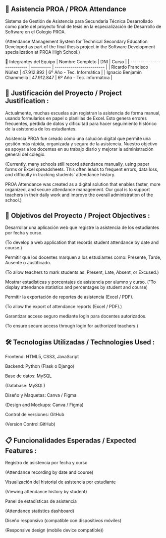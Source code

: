 ## 📘 Asistencia PROA / PROA Attendance

Sistema de Gestión de Asistencia para Secundaria Técnica
Desarrollado como parte del proyecto final de tesis en la especialización de Desarrollo de Software en el Colegio PROA.

(Attendance Management System for Technical Secondary Education
Developed as part of the final thesis project in the Software Development specialization at PROA High School.)

👥 Integrantes del Equipo
| Nombre Completo            | DNI        | Curso                     |
| -------------------------- | ---------- | ------------------------- |
| Ricardo Francisco Núñez    | 47.912.892 | 6º Año - Tec. Informática |
| Ignacio Benjamín Chammella | 47.912.847 | 6º Año - Tec. Informática |

## 🧠 Justificación del Proyecto / Project Justification :

Actualmente, muchas escuelas aún registran la asistencia de forma manual, usando formularios en papel o planillas de Excel. Esto genera errores frecuentes, pérdida de datos y dificultad para hacer seguimiento histórico de la asistencia de los estudiantes.

Asistencia PROA fue creado como una solución digital que permite una gestión más rápida, organizada y segura de la asistencia. Nuestro objetivo es apoyar a los docentes en su trabajo diario y mejorar la administración general del colegio.


(Currently, many schools still record attendance manually, using paper forms or Excel spreadsheets. This often leads to frequent errors, data loss, and difficulty in tracking students' attendance history.

PROA Attendance was created as a digital solution that enables faster, more organized, and secure attendance management. Our goal is to support teachers in their daily work and improve the overall administration of the school.)

## 🎯 Objetivos del Proyecto / Project Objectives :

Desarrollar una aplicación web que registre la asistencia de los estudiantes por fecha y curso.

(To develop a web application that records student attendance by date and course.)

Permitir que los docentes marquen a los estudiantes como: Presente, Tarde, Ausente o Justificado.

(To allow teachers to mark students as: Present, Late, Absent, or Excused.)

Mostrar estadísticas y porcentajes de asistencia por alumno y curso.
("To display attendance statistics and percentages by student and course)

Permitir la exportación de reportes de asistencia (Excel / PDF).

(To allow the export of attendance reports (Excel / PDF).)

Garantizar acceso seguro mediante login para docentes autorizados.

(To ensure secure access through login for authorized teachers.)

## 🛠️ Tecnologías Utilizadas / Technologies Used :
Frontend: HTML5, CSS3, JavaScript

Backend: Python (Flask o Django)

Base de datos: MySQL 

(Database: MySQL)

Diseño y Maquetas: Canva / Figma

(Design and Mockups: Canva / Figma)

Control de versiones: GitHub

(Version Control:GitHub)

## 📋 Funcionalidades Esperadas / Expected Features :

 Registro de asistencia por fecha y curso

(Attendance recording by date and course)

 Visualización del historial de asistencia por estudiante

 (Viewing attendance history by student)

 Panel de estadísticas de asistencia

 (Attendance statistics dashboard)

 Diseño responsivo (compatible con dispositivos móviles)

(Responsive design (mobile device compatible))
